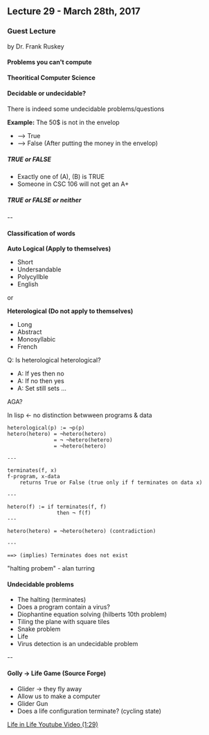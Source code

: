 ## Lecture 29 - March 28th, 2017

### Guest Lecture
by Dr. Frank Ruskey

#### Problems you can't compute 

**Theoritical Computer Science**

#### Decidable or undecidable?

There is indeed some undecidable problems/questions

**Example:** The 50$ is not in the envelop

* --> True
* --> False (After putting the money in the envelop)

##### TRUE or FALSE

* Exactly one of (A), (B) is TRUE
* Someone in CSC 106 will not get an A+ 

##### TRUE or FALSE or neither

--

#### Classification of words

**Auto Logical (Apply to themselves)** 

* Short
* Undersandable 
* Polycyllble 
* English 

or 

**Heterological (Do not apply to themselves)**

* Long
* Abstract
* Monosyllabic
* French


Q: Is heterological heterological?

* A: If yes then no
* A: If no then yes
* A: Set still sets ...

AGA?

In lisp <- no distinction betwween programs & data

```LISP
heterological(p) := ¬p(p)
hetero(hetero) = ¬hetero(hetero)
               = ¬ ¬hetero(hetero)
               = ¬hetero(hetero)

---

terminates(f, x)
f-program, x-data
    returns True or False (true only if f terminates on data x)

---

hetero(f) := if terminates(f, f)
                then ¬ f(f)
---

hetero(hetero) = ¬hetero(hetero) (contradiction)

---

==> (implies) Terminates does not exist
```

"halting probem" - alan turring

#### Undecidable problems
* The halting (terminates)
* Does a program contain a virus?
* Diophantine equation solving (hilberts 10th problem)
* Tiling the plane with square tiles 
* Snake problem
* Life
* Virus detection is an undecidable problem

--

#### Golly -> Life Game (Source Forge)

* Glider -> they fly away
* Allow us to make a computer
* Glider Gun
* Does a life configuration terminate? (cycling state)

[Life in Life Youtube Video (1:29)](https://www.youtube.com/watch?v=xP5-iIeKXE8)
